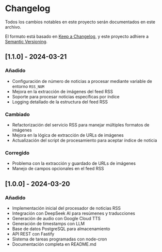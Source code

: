 # Changelog

Todos los cambios notables en este proyecto serán documentados en este archivo.

El formato está basado en [Keep a Changelog](https://keepachangelog.com/en/1.0.0/),
y este proyecto adhiere a [Semantic Versioning](https://semver.org/spec/v2.0.0.html).

## [1.1.0] - 2024-03-21

### Añadido
- Configuración de número de noticias a procesar mediante variable de entorno `RSS_NUM`
- Mejora en la extracción de imágenes del feed RSS
- Soporte para procesar noticias específicas por índice
- Logging detallado de la estructura del feed RSS

### Cambiado
- Refactorización del servicio RSS para manejar múltiples formatos de imágenes
- Mejora en la lógica de extracción de URLs de imágenes
- Actualización del script de procesamiento para aceptar índice de noticia

### Corregido
- Problema con la extracción y guardado de URLs de imágenes
- Manejo de campos opcionales en el feed RSS

## [1.0.0] - 2024-03-20

### Añadido
- Implementación inicial del procesador de noticias RSS
- Integración con DeepSeek AI para resúmenes y traducciones
- Generación de audio con Google Cloud TTS
- Generación de timestamps con LLM
- Base de datos PostgreSQL para almacenamiento
- API REST con Fastify
- Sistema de tareas programadas con node-cron
- Documentación completa en README.md 